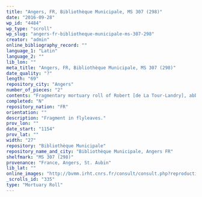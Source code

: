 ```yaml
---
title: "Angers, FR, Bibliothèque Municipale, MS 307 (298)"
date: "2016-09-28"
wp_id: "4484"
wp_type: "scroll"
wp_slug: "angers-fr-bibliotheque-municipale-ms-307-298"
creator: "admin"
online_bibliography_record: ""
language_1: "Latin"
language_2: ""
lib_lon: ""
meta_title: "Angers, FR, Bibliothèque Municipale, MS 307 (298)"
date_quality: "?"
length: "69"
repository_city: "Angers"
number_of_pieces: "2"
contents: "Fragmentary mortuary roll of Robert [de La Tour-Landry], abbot of St. Aubin d' Angers (d. April 27, 1154)"
completed: "N"
repository_nation: "FR"
orientation: ""
description: "Fragment in flyleaves."
prov_lon: ""
date_start: "1154"
prov_lat: ""
width: "27"
repository: "Bibliothèque Municipale"
repository_name_and_city: "Bibliothèque Municipale, Angers FR"
shelfmark: "MS 307 (298)"
provenance: "France, Angers, St. Aubin"
lib_lat: ""
online_images: "http://bvmm.irht.cnrs.fr/consult/consult.php?reproductionId=9247"
_scrolls_id: "335"
type: "Mortuary Roll"
---
```



